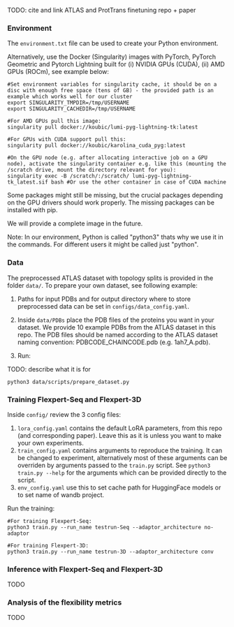 TODO: cite and link ATLAS and ProtTrans finetuning repo + paper

### Environment

The `environment.txt` file can be used to create your Python environment.

Alternatively, use the Docker (Singularity) images with PyTorch, PyTorch Geometric and Pytorch Lightning built for (i) NVIDIA GPUs (CUDA), (ii) AMD GPUs (ROCm), see example below:

```
#Set environment variables for singularity cache, it should be on a disc with enough free space (tens of GB) - the provided path is an example which works well for our cluster
export SINGULARITY_TMPDIR=/tmp/USERNAME
export SINGULARITY_CACHEDIR=/tmp/USERNAME

#For AMD GPUs pull this image:
singularity pull docker://koubic/lumi-pyg-lightning-tk:latest

#For GPUs with CUDA support pull this:
singularity pull docker://koubic/karolina_cuda_pyg:latest

#On the GPU node (e.g. after allocating interactive job on a GPU node), activate the singularity container e.g. like this (mounting the /scratch drive, mount the directory relevant for you):
singularity exec -B /scratch/:/scratch/ lumi-pyg-lightning-tk_latest.sif bash #Or use the other container in case of CUDA machine

```

Some packages might still be missing, but the crucial packages depending on the GPU drivers should work properly. The missing packages can be installed with pip.

We will provide a complete image in the future.

Note: In our environment, Python is called "python3" thats why we use it in the commands. For different users it might be called just "python".

### Data

The preprocessed ATLAS dataset with topology splits is provided in the folder `data/`. To prepare your own dataset, see following example:

1) Paths for input PDBs and for output directory where to store preprocessed data can be set in `configs/data_config.yaml`.

2) Inside `data/PDBs` place the PDB files of the proteins you want in your dataset. We provide 10 example PDBs from the ATLAS dataset in this repo. The PDB files should be named according to the ATLAS dataset naming convention: PDBCODE_CHAINCODE.pdb (e.g. 1ah7_A.pdb).

3) Run:

TODO: describe what it is for

``` 
python3 data/scripts/prepare_dataset.py
```

### Training Flexpert-Seq and Flexpert-3D

Inside `config/` review the 3 config files: 

1) `lora_config.yaml` contains the default LoRA parameters, from this repo (and corresponding paper). Leave this as it is unless you want to make your own experiments.
2) `train_config.yaml` contains arguments to reproduce the training. It can be changed to experiment, alternatively most of these arguments can be overriden by arguments passed to the `train.py` script. See `python3 train.py --help` for the arguments which can be provided directly to the script.
3) `env_config.yaml` use this to set cache path for HuggingFace models or to set name of wandb project.

Run the training:
```
#For training Flexpert-Seq:
python3 train.py --run_name testrun-Seq --adaptor_architecture no-adaptor

#For training Flexpert-3D:
python3 train.py --run_name testrun-3D --adaptor_architecture conv
```

### Inference with Flexpert-Seq and Flexpert-3D

TODO


### Analysis of the flexibility metrics

TODO